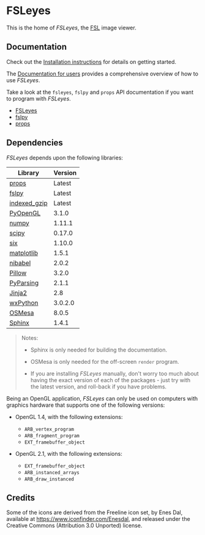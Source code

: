 FSLeyes
=======

This is the home of *FSLeyes*, the
 [FSL](http://fsl.fmrib.ox.ac.uk/fsl/fslwiki/) image viewer. 



Documentation
-------------


Check out the [Installation
instructions](https://git.fmrib.ox.ac.uk/paulmc/fsleyes/wikis/home) for
details on getting started.


The [Documentation for users](http://users.fmrib.ox.ac.uk/~paulmc/fsleyes/index.html)
provides a comprehensive overview of how to use *FSLeyes*.


Take a look at the `fsleyes`, `fslpy` and `props` API documentation if you
want to program with *FSLeyes*.

 - [FSLeyes](http://users.fmrib.ox.ac.uk/~paulmc/fsleyes_apidoc/index.html)
 - [fslpy](http://users.fmrib.ox.ac.uk/~paulmc/fslpy/index.html)
 - [props](http://users.fmrib.ox.ac.uk/~paulmc/props/index.html) 


Dependencies
------------


*FSLeyes* depends upon the following libraries:


| Library                                                        | Version |
| -------------------------------------------------------------- | ------- |
| [props](https://git.fmrib.ox.ac.uk/paulmc/props/)              | Latest  |
| [fslpy](https://git.fmrib.ox.ac.uk/paulmc/fslpy/)              | Latest  |
| [indexed_gzip](https://github.com/pauldmccarthy/indexed_gzip/) | Latest  |
| [PyOpenGL](http://pyopengl.sourceforge.net/)                   | 3.1.0   |
| [numpy](http://www.numpy.org/)                                 | 1.11.1  |
| [scipy](http://www.scipy.org/)                                 | 0.17.0  |
| [six](https://pythonhosted.org/six/)                           | 1.10.0  |
| [matplotlib](http://matplotlib.org/)                           | 1.5.1   |
| [nibabel](http://nipy.org/nibabel/)                            | 2.0.2   |
| [Pillow](https://python-pillow.github.io/)                     | 3.2.0   |
| [PyParsing](http://pyparsing.wikispaces.com/)                  | 2.1.1   |
| [Jinja2](http://jinja.pocoo.org/)                              | 2.8     |
| [wxPython](http://wxpython.org/)                               | 3.0.2.0 |
| [OSMesa](http://mesa3d.org/)                                   | 8.0.5   |
| [Sphinx](http://www.sphinx-doc.org/en/stable/)                 | 1.4.1   |

 > Notes:
 >   - Sphinx is only needed for building the documentation.
 >
 >   - OSMesa is only needed for the off-screen `render` program.
 > 
 >   - If you are installing *FSLeyes* manually, don't worry too much about 
 >     having the exact version of each of the packages - just try with 
 >     the latest version, and roll-back if you have problems.


Being an OpenGL application, *FSLeyes* can only be used on computers
with graphics hardware that supports one of the following versions:

 - OpenGL 1.4, with the following extensions:
   - `ARB_vertex_program`
   - `ARB_fragment_program`
   - `EXT_framebuffer_object`

 - OpenGL 2.1, with the following extensions:
   - `EXT_framebuffer_object`
   - `ARB_instanced_arrays`
   - `ARB_draw_instanced`


Credits
-------


Some of the icons are derived from the Freeline icon set, by Enes Dal,
available at https://www.iconfinder.com/Enesdal, and released under the
Creative Commons (Attribution 3.0 Unported) license.
